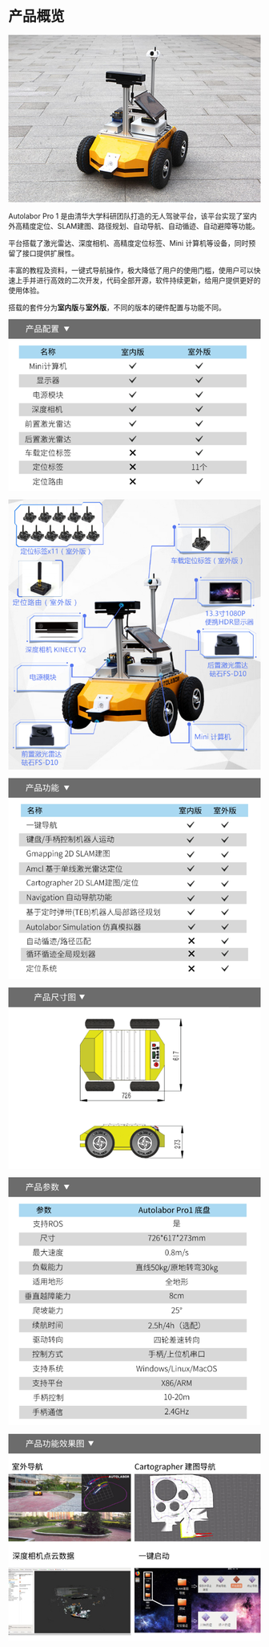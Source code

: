 # 产品概览

![](imgs/product-1.JPG)

Autolabor Pro 1 是由清华大学科研团队打造的无人驾驶平台，该平台实现了室内外高精度定位、SLAM建图、路径规划、自动导航、自动循迹、自动避障等功能。

平台搭载了激光雷达、深度相机、高精度定位标签、Mini 计算机等设备，同时预留了接口提供扩展性。

丰富的教程及资料，一键式导航操作，极大降低了用户的使用门槛，使用户可以快速上手并进行高效的二次开发，代码全部开源，软件持续更新，给用户提供更好的使用体验。

搭载的套件分为**室内版**与**室外版**，不同的版本的硬件配置与功能不同。

![](imgs/product-4.png)

![](imgs/product-2.jpg)

![](imgs/product-3.png)

![](imgs/product-5.png)

![](imgs/product-6.png)

![](imgs/product-7.jpg)
